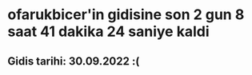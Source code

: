 # ofarukbicer'in gidisine son 2 gun 8 saat 41 dakika 24 saniye kaldi

## Gidis tarihi: 30.09.2022 :(